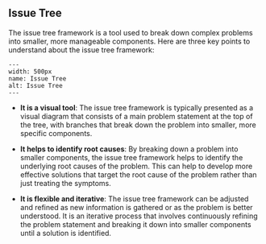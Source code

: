 ## Issue Tree

The issue tree framework is a tool used to break down complex problems into smaller, more manageable components. Here are three key points to understand about the issue tree framework:

```{figure} /img/Issue-Tree.*
---
width: 500px
name: Issue Tree
alt: Issue Tree
---
```

- **It is a visual tool**: The issue tree framework is typically presented as a visual diagram that consists of a main problem statement at the top of the tree, with branches that break down the problem into smaller, more specific components.

- **It helps to identify root causes**: By breaking down a problem into smaller components, the issue tree framework helps to identify the underlying root causes of the problem. This can help to develop more effective solutions that target the root cause of the problem rather than just treating the symptoms.

- **It is flexible and iterative**: The issue tree framework can be adjusted and refined as new information is gathered or as the problem is better understood. It is an iterative process that involves continuously refining the problem statement and breaking it down into smaller components until a solution is identified.
